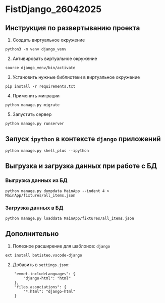 # FistDjango_26042025

## Инструкция по развертыванию проекта
1. Создать виртуальное окружение
```
python3 -m venv django_venv
```
2. Активировать виртуальное окружение
```
source django_venv/bin/activate
```
3. Установить нужные библиотеки в виртуальное окружение
```
pip install -r requirements.txt
```
4. Применить миграции
```
python manage.py migrate
```
5. Запустить сервер
```
python manage.py runserver
```

## Запуск `ipython` в контексте `django` приложений
```
python manage.py shell_plus --ipython
```

## Выгрузка и загрузка данных при работе с БД
### Выгрузка данных из БД
```
python manage.py dumpdata MainApp --indent 4 > MainApp/fixtures/all_items.json
```
### Загрузка данных в БД
```
python manage.py loaddata MainApp/fixtures/all_items.json
```


## Дополнительно
1. Полезное расширение для шаблонов: `django`
```
ext install batisteo.vscode-django
```
2. Добавить в `settings.json`:
```
    "emmet.includeLanguages": {
        "django-html": "html"
    },
    "files.associations": {
        "*.html": "django-html"
    }
```
